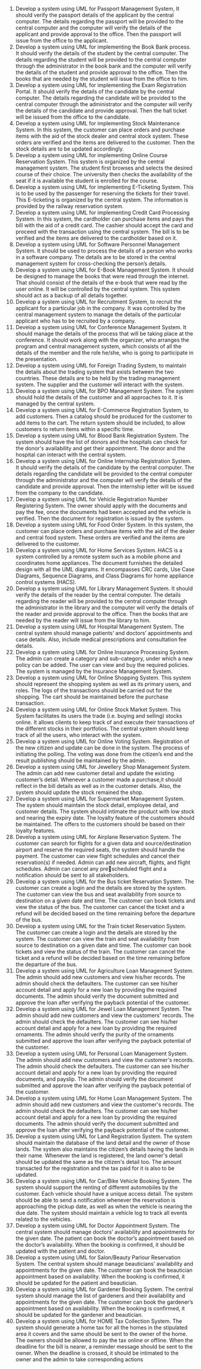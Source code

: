 1. Develop a system using UML for Passport Management System, It should verify the passport details 
of the applicant by the central computer. The details regarding the passport will be provided to the 
central computer and the computer will verify the details of the applicant and provide approval to 
the office. Then the passport will issue from the office to the applicant. 
2. Develop a system using UML for implementing the Book Bank process. It should verify the details 
of the student by the central computer. The details regarding the student will be provided to the 
central computer through the administrator in the book bank and the computer will verify the 
details of the student and provide approval to the office. Then the books that are needed by the 
student will issue from the office to him. 
3. Develop a system using UML for implementing the Exam Registration Portal. It should verify the 
details of the candidate by the central computer. The details regarding the candidate will be 
provided to the central computer through the administrator and the computer will verify the details 
of the candidate and provide approval. Then the hall ticket will be issued from the office to the 
candidate. 
4. Develop a system using UML for implementing Stock Maintenance System. In this system, the 
customer can place orders and purchase items with the aid of the stock dealer and central stock 
system. These orders are verified and the items are delivered to the customer. Then the stock 
details are to be updated accordingly. 
5. Develop a system using UML for implementing Online Course Reservation System. This system is 
organized by the central management system. The student first browses and selects the desired 
course of their choice. The university then checks the availability of the seat if it is available the 
student is enrolled for the course.
6. Develop a system using UML for implementing E-Ticketing System. This is to be used by the 
passenger for reserving the tickets for their travel. This E-ticketing is organized by the central 
system. The information is provided by the railway reservation system. 
7. Develop a system using UML for implementing Credit Card Processing System. In this system, the 
cardholder can purchase items and pays the bill with the aid of a credit card. The cashier should 
accept the card and proceed with the transaction using the central system. The bill is to be verified 
and the items are delivered to the cardholder based on it. 
8. Develop a system using UML for Software Personnel Management System. It should be used to 
process the details of a person who works in a software company. The details are to be stored in 
the central management system for cross-checking the person’s details. 
9. Develop a system using UML for E-Book Management System. It should be designed to manage the 
books that were read through the internet. That should consist of the details of the e-book that were 
read by the user online. It will be controlled by the central system. This system should act as a 
backup of all details together. 
10. Develop a system using UML for Recruitment System, to recruit the applicant for a particular job in 
the company. It was controlled by the central management system to manage the details of the 
particular applicant who has to be recruited by a company. 
11. Develop a system using UML for Conference Management System. It should manage the details of 
the process that will be taking place at the conference. It should work along with the organizer, who 
arranges the program and central management system, which consists of all the details of the 
member and the role he/she, who is going to participate in the presentation. 
12. Develop a system using UML for Foreign Trading System, to maintain the details about the trading 
system that exists between the two countries. These details are to be held by the trading 
management system. The supplier and the customer will interact with the system. 
13. Develop a system using UML for BPO Management System. The system should hold the details of 
the customer and all approaches to it. It is managed by the central system. 
14. Develop a system using UML for E-Commerce Registration System, to add customers. Then a catalog 
should be produced for the customer to add items to the cart. The return system should be included, 
to allow customers to return items within a specific time. 
15. Develop a system using UML for Blood Bank Registration System. The system should have the list 
of donors and the hospitals can check for the donor's availability and get their appointment. The 
donor and the hospital can interact with the central system. 
16. Develop a system using UML for Online Internship Registration System. It should verify the details 
of the candidate by the central computer. The details regarding the candidate will be provided to 
the central computer through the administrator and the computer will verify the details of the candidate and provide approval. Then the internship letter will be issued from the company to the 
candidate. 
17. Develop a system using UML for Vehicle Registration Number Registering System. The owner 
should apply with the documents and pay the fee, once the documents had been accepted and the 
vehicle is verified. Then the document for registration is issued by the system. 
18. Develop a system using UML for Food Order System. In this system, the customer can place orders 
and purchase items with the aid of the dealer and central food system. These orders are verified 
and the items are delivered to the customer. 
19. Develop a system using UML for Home Services System. HACS is a system controlled by a remote 
system such as a mobile phone and coordinates home appliances. The document furnishes the detailed 
design with all the UML diagrams. It encompasses CRC cards, Use Case Diagrams, Sequence Diagrams, 
and Class Diagrams for home appliance control systems (HACS).
20. Develop a system using UML for Library Management System. It should verify the details of the 
reader by the central computer. The details regarding the reader will be provided to the central 
computer through the administrator in the library and the computer will verify the details of the 
reader and provide approval to the office. Then the books that are needed by the reader will issue 
from the library to him. 
21. Develop a system using UML for Hospital Management System. The central system should manage 
patients’ and doctors’ appointments and case details. Also, include medical prescriptions and 
consultation fee details. 
22. Develop a system using UML for Online Insurance Processing System. The admin can create a 
category and sub-category, under which a new policy can be added. The user can view and buy the 
required policies. The system is managed by the Insurance Management System. 
23. Develop a system using UML for Online Shopping System. This system should represent the shopping 
system as well as its primary users, and roles. The logs of the transactions should be carried out for the 
shopping. The cart should be maintained before the purchase transaction.
24. Develop a system using UML for Online Stock Market System. This System facilitates its users the 
trade (i.e. buying and selling) stocks online. It allows clients to keep track of and execute their 
transactions of the different stocks in their portfolios. The central system should keep track of all 
the users, who interact with the system. 
25. Develop a system using UML for Online Voting System. Registration of the new citizen and update 
can be done in the system. The process of initiating the polling. The voting was done from the 
citizen’s end and the result publishing should be maintained by the admin. 
26. Develop a system using UML for Jewellery Shop Management System. The admin can add new 
customer detail and update the existing customer’s detail. Whenever a customer made a purchase,it should reflect in the bill details as well as in the customer details. Also, the system should update 
the stock remained the shop. 
27. Develop a system using UML for Supermarket Management System. The system should maintain the 
stock detail, employee detail, and customer details. The system should intimate the product with 
low stock and nearing the expiry date. The loyalty feature of the customers should be maintained. 
The offers to the customers should be based on their loyalty features. 
28. Develop a system using UML for Airplane Reservation System. The customer can search for flights 
for a given data and source/destination airport and reserve the required seats, the system should 
handle the payment. The customer can view flight schedules and cancel their reservation(s) if 
needed. Admin can add new aircraft, flights, and flight schedules. Admin can cancel any prescheduled flight and a notification should be sent to all stakeholders. 
29. Develop a system using UML for the Bus ticket Reservation System. The customer can create a login 
and the details are stored by the system. The customer can view the bus and seat availability from 
source to destination on a given date and time. The customer can book tickets and view the status 
of the bus. The customer can cancel the ticket and a refund will be decided based on the time 
remaining before the departure of the bus. 
30. Develop a system using UML for the Train ticket Reservation System. The customer can create a login 
and the details are stored by the system. The customer can view the train and seat availability from 
source to destination on a given date and time. The customer can book tickets and view the status 
of the train. The customer can cancel the ticket and a refund will be decided based on the time 
remaining before the departure of the bus. 
31. Develop a system using UML for Agriculture Loan Management System. The admin should add new 
customers and view his/her records. The admin should check the defaulters. The customer can see 
his/her account detail and apply for a new loan by providing the required documents. The admin 
should verify the document submitted and approve the loan after verifying the payback potential 
of the customer. 
32. Develop a system using UML for Jewel Loan Management System. The admin should add new 
customers and view the customers' records. The admin should check the defaulters. The customer 
can see his/her account detail and apply for a new loan by providing the required ornaments. The 
admin should verify the purity of the ornaments submitted and approve the loan after verifying the 
payback potential of the customer. 
33. Develop a system using UML for Personal Loan Management System. The admin should add new 
customers and view the customer's records. The admin should check the defaulters. The customer 
can see his/her account detail and apply for a new loan by providing the required documents, and payslip. The admin should verify the document submitted and approve the loan after verifying the 
payback potential of the customer. 
34. Develop a system using UML for Home Loan Management System. The admin should add new 
customers and view the customer's records. The admin should check the defaulters. The customer 
can see his/her account detail and apply for a new loan by providing the required documents. The 
admin should verify the document submitted and approve the loan after verifying the payback 
potential of the customer. 
35. Develop a system using UML for Land Registration System. The system should maintain the database 
of the land detail and the owner of those lands. The system also maintains the citizen’s details 
having the lands in their name. Whenever the land is registered, the land owner's detail should be 
updated the same as the citizen's detail too. The amount transacted for the registration and the tax 
paid for it is also to be updated. 
36. Develop a system using UML for Car/Bike Vehicle Booking System. The system should support the 
renting of different automobiles by the customer. Each vehicle should have a unique access detail. 
The system should be able to send a notification whenever the reservation is approaching the pickup date, as well as when the vehicle is nearing the due date. The system should maintain a vehicle 
log to track all events related to the vehicles. 
37. Develop a system using UML for Doctor Appointment System. The central system should manage 
doctors’ availability and appointments for the given date. The patient can book the doctor’s 
appointment based on the doctor’s availability. When the booking is confirmed, it should be 
updated with the patient and doctor. 
38. Develop a system using UML for Salon/Beauty Parlour Reservation System. The central system should 
manage beauticians’ availability and appointments for the given date. The customer can book the 
beautician appointment based on availability. When the booking is confirmed, it should be updated 
for the patient and beautician. 
39. Develop a system using UML for Gardener Booking System. The central system should manage the 
list of gardeners and their availability and appointments for the given date. The customer can book 
the gardener’s appointment based on availability. When the booking is confirmed, it should be 
updated for the gardener and beautician. 
40. Develop a system using UML for HOME Tax Collection System. The system should generate a home 
tax for all the homes in the stipulated area it covers and the same should be sent to the owner of the home. 
The owners should be allowed to pay the tax online or offline. When the deadline for the bill is nearer, a 
reminder message should be sent to the owner. When the deadline is crossed, it should be intimated to the 
owner and the admin to take corresponding actions

